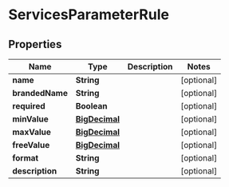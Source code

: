

# ServicesParameterRule

## Properties

Name | Type | Description | Notes
------------ | ------------- | ------------- | -------------
**name** | **String** |  |  [optional]
**brandedName** | **String** |  |  [optional]
**required** | **Boolean** |  |  [optional]
**minValue** | [**BigDecimal**](BigDecimal.md) |  |  [optional]
**maxValue** | [**BigDecimal**](BigDecimal.md) |  |  [optional]
**freeValue** | [**BigDecimal**](BigDecimal.md) |  |  [optional]
**format** | **String** |  |  [optional]
**description** | **String** |  |  [optional]




